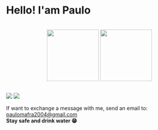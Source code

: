 # Hello! I'am Paulo

<br>

<div align="center">
  <img height="140em" src="https://github-readme-stats.vercel.app/api?username=P4ul1t0s&show_icons=true&theme=dark&include_all_commits=true&count_private=true"/>
  <img height="140em" src="https://github-readme-stats.vercel.app/api/top-langs/?username=P4ul1t0s&layout=compact&langs_count=7&theme=dark"/>
</div>
  
##

<section>
<a href="https://www.linkedin.com/in/paulo-mafra-"><img src="https://img.shields.io/badge/LinkedIn-0077B5?style=for-the-badge&logo=linkedin&logoColor=white"></img></a>
<a href="https://www.instagram.com/paulo_mafra_/"><img src="https://img.shields.io/badge/Instagram-E4405F?style=for-the-badge&logo=instagram&logoColor=white"></img></a>
</section>

If want to exchange a message with me, send an email to: paulomafra2004@gmail.com<br>
<b>Stay safe and drink water 😁</b>
